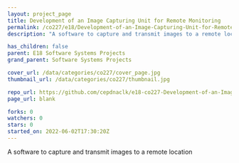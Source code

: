 ```yaml
---
layout: project_page
title: Development of an Image Capturing Unit for Remote Monitoring
permalink: /co227/e18/Development-of-an-Image-Capturing-Unit-for-Remote-Monitoring/
description: "A software to capture and transmit images to a remote location"

has_children: false
parent: E18 Software Systems Projects
grand_parent: Software Systems Projects

cover_url: /data/categories/co227/cover_page.jpg
thumbnail_url: /data/categories/co227/thumbnail.jpg

repo_url: https://github.com/cepdnaclk/e18-co227-Development-of-an-Image-Capturing-Unit-for-Remote-Monitoring
page_url: blank

forks: 0
watchers: 0
stars: 0
started_on: 2022-06-02T17:30:20Z
---
```

A software to capture and transmit images to a remote location

